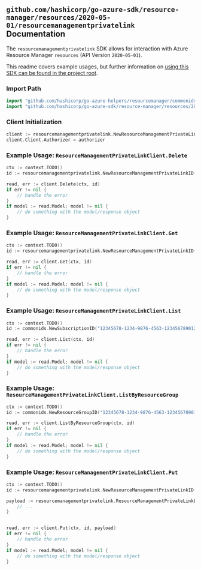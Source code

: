 
## `github.com/hashicorp/go-azure-sdk/resource-manager/resources/2020-05-01/resourcemanagementprivatelink` Documentation

The `resourcemanagementprivatelink` SDK allows for interaction with Azure Resource Manager `resources` (API Version `2020-05-01`).

This readme covers example usages, but further information on [using this SDK can be found in the project root](https://github.com/hashicorp/go-azure-sdk/tree/main/docs).

### Import Path

```go
import "github.com/hashicorp/go-azure-helpers/resourcemanager/commonids"
import "github.com/hashicorp/go-azure-sdk/resource-manager/resources/2020-05-01/resourcemanagementprivatelink"
```


### Client Initialization

```go
client := resourcemanagementprivatelink.NewResourceManagementPrivateLinkClientWithBaseURI("https://management.azure.com")
client.Client.Authorizer = authorizer
```


### Example Usage: `ResourceManagementPrivateLinkClient.Delete`

```go
ctx := context.TODO()
id := resourcemanagementprivatelink.NewResourceManagementPrivateLinkID("12345678-1234-9876-4563-123456789012", "example-resource-group", "resourceManagementPrivateLinkName")

read, err := client.Delete(ctx, id)
if err != nil {
	// handle the error
}
if model := read.Model; model != nil {
	// do something with the model/response object
}
```


### Example Usage: `ResourceManagementPrivateLinkClient.Get`

```go
ctx := context.TODO()
id := resourcemanagementprivatelink.NewResourceManagementPrivateLinkID("12345678-1234-9876-4563-123456789012", "example-resource-group", "resourceManagementPrivateLinkName")

read, err := client.Get(ctx, id)
if err != nil {
	// handle the error
}
if model := read.Model; model != nil {
	// do something with the model/response object
}
```


### Example Usage: `ResourceManagementPrivateLinkClient.List`

```go
ctx := context.TODO()
id := commonids.NewSubscriptionID("12345678-1234-9876-4563-123456789012")

read, err := client.List(ctx, id)
if err != nil {
	// handle the error
}
if model := read.Model; model != nil {
	// do something with the model/response object
}
```


### Example Usage: `ResourceManagementPrivateLinkClient.ListByResourceGroup`

```go
ctx := context.TODO()
id := commonids.NewResourceGroupID("12345678-1234-9876-4563-123456789012", "example-resource-group")

read, err := client.ListByResourceGroup(ctx, id)
if err != nil {
	// handle the error
}
if model := read.Model; model != nil {
	// do something with the model/response object
}
```


### Example Usage: `ResourceManagementPrivateLinkClient.Put`

```go
ctx := context.TODO()
id := resourcemanagementprivatelink.NewResourceManagementPrivateLinkID("12345678-1234-9876-4563-123456789012", "example-resource-group", "resourceManagementPrivateLinkName")

payload := resourcemanagementprivatelink.ResourceManagementPrivateLinkLocation{
	// ...
}


read, err := client.Put(ctx, id, payload)
if err != nil {
	// handle the error
}
if model := read.Model; model != nil {
	// do something with the model/response object
}
```
